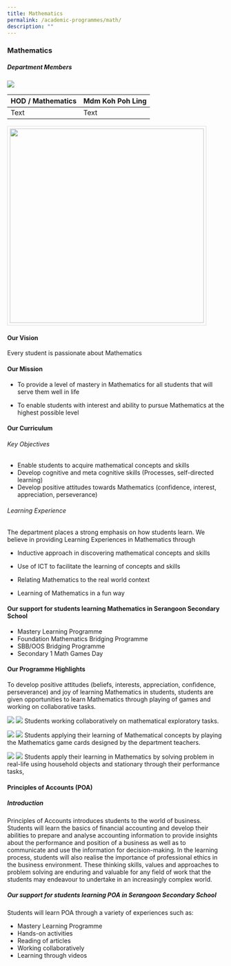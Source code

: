 ```yaml
---
title: Mathematics
permalink: /academic-programmes/math/
description: ""
---
```

### Mathematics

##### Department Members
![](/images/Name%20List%20of%20Math%20Dept_06.jpg)



| HOD / Mathematics | Mdm Koh Poh Ling |
| -------- | -------- |
| Text     | Text     |



<img src="/images/maths_house3.jpg" style="width:450px; border:0.5px solid Gainsboro; padding: 5px; Align: Left">

#### Our Vision
Every student is passionate about Mathematics

#### Our Mission
*   To provide a level of mastery in Mathematics for all students that will serve them well in life  
    
*   To enable students with interest and ability to pursue Mathematics at the highest possible level

#### Our Curriculum
###### Key Objectives
*   Enable students to acquire mathematical concepts and skills
*   Develop cognitive and meta cognitive skills (Processes, self-directed learning)
*   Develop positive attitudes towards Mathematics (confidence, interest, appreciation, perseverance)

###### Learning Experience
The department places a strong emphasis on how students learn. We believe in providing Learning Experiences in Mathematics through
*   Inductive approach in discovering mathematical concepts and skills  
    
*   Use of ICT to facilitate the learning of concepts and skills 
*   Relating Mathematics to the real world context 
*   Learning of Mathematics in a fun way

#### Our support for students learning Mathematics in Serangoon Secondary School
* Mastery Learning Programme
* Foundation Mathematics Bridging Programme
* SBB/OOS Bridging Programme
* Secondary 1 Math Games Day

#### Our Programme Highlights

To develop positive attitudes (beliefs, interests, appreciation, confidence, perseverance) and joy of learning Mathematics in students, students are given opportunities to learn Mathematics through playing of games and working on collaborative tasks.

![](/images/Programme_01.jpg)
![](/images/Programme_02.jpg)
Students working collaboratively on mathematical exploratory tasks.

![](/images/Programme_03.jpg)
![](/images/Programme_04.jpg)
Students applying their learning of Mathematical concepts by playing the Mathematics game cards designed by the department teachers.

![](/images/programme_05.jpg)
![](/images/programme_06.jpg)
Students apply their learning in Mathematics by solving problem in real-life using household objects and stationary through their performance tasks,

#### Principles of Accounts (POA)
##### Introduction
Principles of Accounts introduces students to the world of business. Students will learn the basics of financial accounting and develop their abilities to prepare and analyse accounting information to provide insights about the performance and position of a business as well as to communicate and use the information for decision-making. In the learning process, students will also realise the importance of professional ethics in the business environment. These thinking skills, values and approaches to problem solving are enduring and valuable for any field of work that the students may endeavour to undertake in an increasingly complex world.

##### Our support for students learning POA in Serangoon Secondary School
Students will learn POA through a variety of experiences such as:
* Mastery Learning Programme
* Hands-on activities
* Reading of articles
* Working collaboratively
* Learning through videos